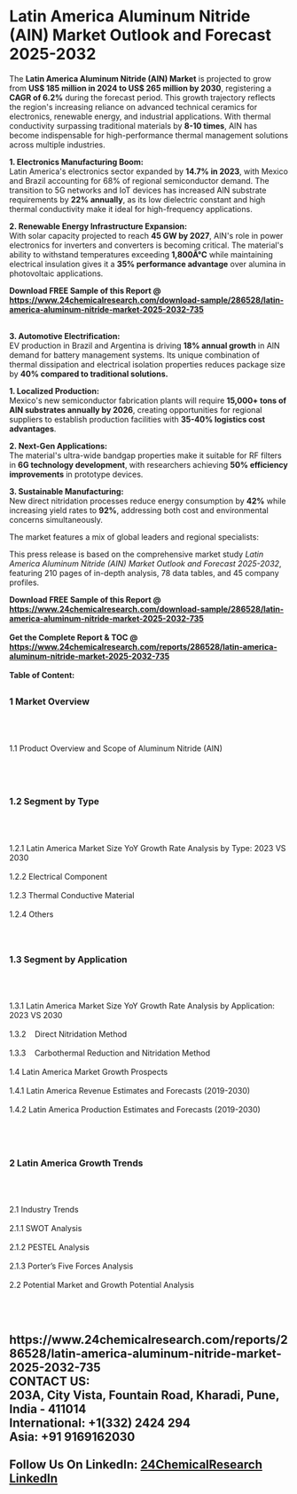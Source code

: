 <h1>Latin America Aluminum Nitride (AIN) Market Outlook and Forecast 2025-2032</h1><p>The <strong>Latin America Aluminum Nitride (AIN) Market</strong> is projected to grow from <strong>US$ 185 million in 2024 to US$ 265 million by 2030</strong>, registering a <strong>CAGR of 6.2%</strong> during the forecast period. This growth trajectory reflects the region's increasing reliance on advanced technical ceramics for electronics, renewable energy, and industrial applications. With thermal conductivity surpassing traditional materials by <strong>8-10 times</strong>, AlN has become indispensable for high-performance thermal management solutions across multiple industries.</p><p><strong>1. Electronics Manufacturing Boom:</strong><br>
Latin America's electronics sector expanded by <strong>14.7% in 2023</strong>, with Mexico and Brazil accounting for 68% of regional semiconductor demand. The transition to 5G networks and IoT devices has increased AlN substrate requirements by <strong>22% annually</strong>, as its low dielectric constant and high thermal conductivity make it ideal for high-frequency applications.</p><p><strong>2. Renewable Energy Infrastructure Expansion:</strong><br>
With solar capacity projected to reach <strong>45 GW by 2027</strong>, AlN's role in power electronics for inverters and converters is becoming critical. The material's ability to withstand temperatures exceeding <strong>1,800Â°C</strong> while maintaining electrical insulation gives it a <strong>35% performance advantage</strong> over alumina in photovoltaic applications.</p><div><b>Download FREE Sample of this Report @ 
            <a href="https://www.24chemicalresearch.com/download-sample/286528/latin-america-aluminum-nitride-market-2025-2032-735">
            https://www.24chemicalresearch.com/download-sample/286528/latin-america-aluminum-nitride-market-2025-2032-735</a></b></div><br><p><strong>3. Automotive Electrification:</strong><br>
EV production in Brazil and Argentina is driving <strong>18% annual growth</strong> in AlN demand for battery management systems. Its unique combination of thermal dissipation and electrical isolation properties reduces package size by <strong>40% compared to traditional solutions.</strong></p><p><strong>1. Localized Production:</strong><br>
Mexico's new semiconductor fabrication plants will require <strong>15,000+ tons of AlN substrates annually by 2026</strong>, creating opportunities for regional suppliers to establish production facilities with <strong>35-40% logistics cost advantages</strong>.</p><p><strong>2. Next-Gen Applications:</strong><br>
The material's ultra-wide bandgap properties make it suitable for RF filters in <strong>6G technology development</strong>, with researchers achieving <strong>50% efficiency improvements</strong> in prototype devices.</p><p><strong>3. Sustainable Manufacturing:</strong><br>
New direct nitridation processes reduce energy consumption by <strong>42%</strong> while increasing yield rates to <strong>92%</strong>, addressing both cost and environmental concerns simultaneously.</p><p>The market features a mix of global leaders and regional specialists:</p><p>This press release is based on the comprehensive market study <em>Latin America Aluminum Nitride (AIN) Market Outlook and Forecast 2025-2032</em>, featuring 210 pages of in-depth analysis, 78 data tables, and 45 company profiles.</p><div><b>Download FREE Sample of this Report @ 
            <a href="https://www.24chemicalresearch.com/download-sample/286528/latin-america-aluminum-nitride-market-2025-2032-735">
            https://www.24chemicalresearch.com/download-sample/286528/latin-america-aluminum-nitride-market-2025-2032-735</a></b></div><br><div><b>Get the Complete Report & TOC @ 
            <a href="https://www.24chemicalresearch.com/reports/286528/latin-america-aluminum-nitride-market-2025-2032-735">
            https://www.24chemicalresearch.com/reports/286528/latin-america-aluminum-nitride-market-2025-2032-735</a></b></div><br>
            <b>Table of Content:</b><p><h2><span style="font-size:16px"><strong>1 Market Overview&nbsp;&nbsp; &nbsp;</strong></span></h2><br />
<br />
<p>1.1 Product Overview and Scope of Aluminum Nitride (AIN)&nbsp;</p><br />
<br />
<h2><strong><span style="font-size:16px">1.2 Segment by Type&nbsp;&nbsp; &nbsp;</span></strong></h2><br />
<br />
<p>1.2.1 Latin America Market Size YoY Growth Rate Analysis by Type: 2023 VS 2030&nbsp;&nbsp; &nbsp;<br /><br />
1.2.2 Electrical Component&nbsp;&nbsp; &nbsp;<br /><br />
1.2.3 Thermal Conductive Material<br /><br />
1.2.4 Others<br /><br />
<br />
<h2><span style="font-size:16px"><strong>1.3 Segment by Application&nbsp;&nbsp;</strong></span></h2><br />
<br />
<p>1.3.1 Latin America Market Size YoY Growth Rate Analysis by Application: 2023 VS 2030&nbsp;&nbsp; &nbsp;<br /><br />
1.3.2&nbsp;&nbsp; &nbsp;Direct Nitridation Method<br /><br />
1.3.3&nbsp;&nbsp; &nbsp;Carbothermal Reduction and Nitridation Method<br /><br />
1.4 Latin America Market Growth Prospects&nbsp;&nbsp; &nbsp;<br /><br />
1.4.1 Latin America Revenue Estimates and Forecasts (2019-2030)&nbsp;&nbsp; &nbsp;<br /><br />
1.4.2 Latin America Production Estimates and Forecasts (2019-2030)&nbsp;&nbsp;</p><br />
<br />
<h2><span style="font-size:16px"><strong>2 Latin America Growth Trends&nbsp;&nbsp; &nbsp;</strong></span></h2><br />
<br />
<p>2.1 Industry Trends&nbsp;&nbsp; &nbsp;<br /><br />
2.1.1 SWOT Analysis&nbsp;&nbsp; &nbsp;<br /><br />
2.1.2 PESTEL Analysis&nbsp;&nbsp; &nbsp;<br /><br />
2.1.3 Porter&rsquo;s Five Forces Analysis&nbsp;&nbsp; &nbsp;<br /><br />
2.2 Potential Market and Growth Potential Analysis&nbsp;&nbsp; &nbsp;</p><br />
<br />
<h2><span style="font-size</p><div><b>Get the Complete Report & TOC @ 
            <a href="https://www.24chemicalresearch.com/reports/286528/latin-america-aluminum-nitride-market-2025-2032-735">
            https://www.24chemicalresearch.com/reports/286528/latin-america-aluminum-nitride-market-2025-2032-735</a></b></div><br><b>CONTACT US:</b><br>
            203A, City Vista, Fountain Road, Kharadi, Pune, India - 411014<br>
            International: +1(332) 2424 294<br>
            Asia: +91 9169162030 <br><br>
            Follow Us On LinkedIn: <a href="https://www.linkedin.com/company/24chemicalresearch/">24ChemicalResearch LinkedIn</a>